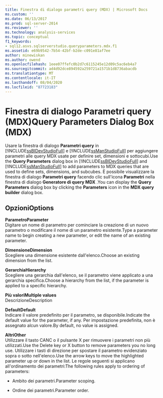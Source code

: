 ```yaml
---
title: Finestra di dialogo parametri query (MDX) | Microsoft Docs
ms.custom: ''
ms.date: 06/13/2017
ms.prod: sql-server-2014
ms.reviewer: ''
ms.technology: analysis-services
ms.topic: conceptual
f1_keywords:
- sql12.asvs.sqlserverstudio.queryparameters.mdx.f1
ms.assetid: e69b9542-7b54-42bf-b2de-c091e81af7ee
author: minewiskan
ms.author: owend
ms.openlocfilehash: 1eee07ffefc0b2d7c6115245e12d09c5ac6eb4a7
ms.sourcegitcommit: ad4d92dce894592a259721a1571b1d8736abacdb
ms.translationtype: MT
ms.contentlocale: it-IT
ms.lasthandoff: 08/04/2020
ms.locfileid: "87723183"
---
```

# <a name="query-parameters-dialog-box-mdx"></a><span data-ttu-id="81a84-102">Finestra di dialogo Parametri query (MDX)</span><span class="sxs-lookup"><span data-stu-id="81a84-102">Query Parameters Dialog Box (MDX)</span></span>
  <span data-ttu-id="81a84-103">Usare la finestra di dialogo **Parametri query** in [!INCLUDE[ssBIDevStudioFull](../includes/ssbidevstudiofull-md.md)] e [!INCLUDE[ssManStudioFull](../includes/ssmanstudiofull-md.md)] per aggiungere parametri alle query MDX usate per definire set, dimensioni e sottocubi.</span><span class="sxs-lookup"><span data-stu-id="81a84-103">Use the **Query Parameters** dialog box in [!INCLUDE[ssBIDevStudioFull](../includes/ssbidevstudiofull-md.md)] and [!INCLUDE[ssManStudioFull](../includes/ssmanstudiofull-md.md)] to add parameters to MDX queries that are used to define sets, dimensions, and subcubes.</span></span> <span data-ttu-id="81a84-104">È possibile visualizzare la finestra di dialogo **Parametri query** facendo clic sull'icona **Parametri** nella finestra di dialogo **Generatore di query MDX** .</span><span class="sxs-lookup"><span data-stu-id="81a84-104">You can display the **Query Parameters** dialog box by clicking the **Parameters** icon in the **MDX query builder** dialog box.</span></span>  
  
## <a name="options"></a><span data-ttu-id="81a84-105">Opzioni</span><span class="sxs-lookup"><span data-stu-id="81a84-105">Options</span></span>  
 <span data-ttu-id="81a84-106">**Parametro**</span><span class="sxs-lookup"><span data-stu-id="81a84-106">**Parameter**</span></span>  
 <span data-ttu-id="81a84-107">Digitare un nome di parametro per cominciare la creazione di un nuovo parametro o modificare il nome di un parametro esistente.</span><span class="sxs-lookup"><span data-stu-id="81a84-107">Type a parameter name to begin creating a new parameter, or edit the name of an existing parameter.</span></span>  
  
 <span data-ttu-id="81a84-108">**Dimensione**</span><span class="sxs-lookup"><span data-stu-id="81a84-108">**Dimension**</span></span>  
 <span data-ttu-id="81a84-109">Scegliere una dimensione esistente dall'elenco.</span><span class="sxs-lookup"><span data-stu-id="81a84-109">Choose an existing dimension from the list.</span></span>  
  
 <span data-ttu-id="81a84-110">**Gerarchia**</span><span class="sxs-lookup"><span data-stu-id="81a84-110">**Hierarchy**</span></span>  
 <span data-ttu-id="81a84-111">Scegliere una gerarchia dall'elenco, se il parametro viene applicato a una gerarchia specifica.</span><span class="sxs-lookup"><span data-stu-id="81a84-111">Choose a hierarchy from the list, if the parameter is applied to a specific hierarchy.</span></span>  
  
 <span data-ttu-id="81a84-112">**Più valori**</span><span class="sxs-lookup"><span data-stu-id="81a84-112">**Multiple values**</span></span>  
 <span data-ttu-id="81a84-113">Descrizione</span><span class="sxs-lookup"><span data-stu-id="81a84-113">Description</span></span>  
  
 <span data-ttu-id="81a84-114">**Default**</span><span class="sxs-lookup"><span data-stu-id="81a84-114">**Default**</span></span>  
 <span data-ttu-id="81a84-115">Indicare il valore predefinito per il parametro, se disponibile.</span><span class="sxs-lookup"><span data-stu-id="81a84-115">Indicate the default value for the parameter, if any.</span></span> <span data-ttu-id="81a84-116">Per impostazione predefinita, non è assegnato alcun valore.</span><span class="sxs-lookup"><span data-stu-id="81a84-116">By default, no value is assigned.</span></span>  
  
 <span data-ttu-id="81a84-117">**Altri**</span><span class="sxs-lookup"><span data-stu-id="81a84-117">**Other**</span></span>  
 <span data-ttu-id="81a84-118">Utilizzare il tasto CANC o il pulsante X per rimuovere i parametri non più utilizzati.</span><span class="sxs-lookup"><span data-stu-id="81a84-118">Use the Delete key or X button to remove parameters you no long use.</span></span> <span data-ttu-id="81a84-119">Utilizzare i tasti di direzione per spostare il parametro evidenziato sopra o sotto nell'elenco.</span><span class="sxs-lookup"><span data-stu-id="81a84-119">Use the arrow keys to move the highlighted parameter up or down in the list.</span></span> <span data-ttu-id="81a84-120">Le regole seguenti si applicano all'ordinamento dei parametri:</span><span class="sxs-lookup"><span data-stu-id="81a84-120">The following rules apply to ordering of parameters:</span></span>  
  
-   <span data-ttu-id="81a84-121">Ambito dei parametri.</span><span class="sxs-lookup"><span data-stu-id="81a84-121">Parameter scoping.</span></span>  
  
-   <span data-ttu-id="81a84-122">Ordine dei parametri.</span><span class="sxs-lookup"><span data-stu-id="81a84-122">Parameter order.</span></span>  
  
  
